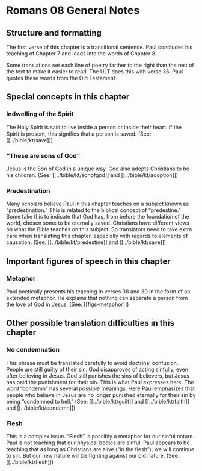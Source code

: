 # Romans 08 General Notes
## Structure and formatting

The first verse of this chapter is a transitional sentence. Paul concludes his teaching of Chapter 7 and leads into the words of Chapter 8.

Some translations set each line of poetry farther to the right than the rest of the text to make it easier to read. The ULT does this with verse 36. Paul quotes these words from the Old Testament.

## Special concepts in this chapter

### Indwelling of the Spirit
The Holy Spirit is said to live inside a person or inside their heart. If the Spirit is present, this signifies that a person is saved. (See: [[../bible/kt/save]])

### “These are sons of God”
Jesus is the Son of God in a unique way. God also adopts Christians to be his children. (See: [[../bible/kt/sonofgod]] and [[../bible/kt/adoption]])

### Predestination
Many scholars believe Paul in this chapter teaches on a subject known as “predestination.” This is related to the biblical concept of “predestine.” Some take this to indicate that God has, from before the foundation of the world, chosen some to be eternally saved. Christians have different views on what the Bible teaches on this subject. So translators need to take extra care when translating this chapter, especially with regards to elements of causation. (See: [[../bible/kt/predestine]] and [[../bible/kt/save]])

## Important figures of speech in this chapter

### Metaphor
Paul poetically presents his teaching in verses 38 and 39 in the form of an extended metaphor. He explains that nothing can separate a person from the love of God in Jesus. (See: [[figs-metaphor]])

## Other possible translation difficulties in this chapter

### No condemnation
This phrase must be translated carefully to avoid doctrinal confusion. People are still guilty of their sin. God disapproves of acting sinfully, even after believing in Jesus. God still punishes the sins of believers, but Jesus has paid the punishment for their sin. This is what Paul expresses here. The word “condemn” has several possible meanings. Here Paul emphasizes that people who believe in Jesus are no longer punished eternally for their sin by being “condemned to hell.” (See: [[../bible/kt/guilt]] and [[../bible/kt/faith]] and [[../bible/kt/condemn]])

### Flesh

This is a complex issue. “Flesh” is possibly a metaphor for our sinful nature. Paul is not teaching that our physical bodies are sinful. Paul appears to be teaching that as long as Christians are alive (“in the flesh”), we will continue to sin. But our new nature will be fighting against our old nature. (See: [[../bible/kt/flesh]])